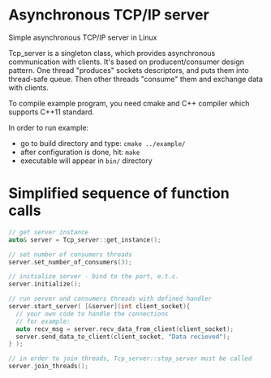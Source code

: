 # Asynchronous TCP/IP server
Simple asynchronous TCP/IP server in Linux

Tcp_server is a singleton class, which provides asynchronous communication with clients. It's based on producent/consumer design pattern. One thread "produces" sockets descriptors, and puts them into thread-safe queue. Then other threads "consume" them and exchange data with clients.

To compile example program, you need cmake and C++ compiler which supports C++11 standard.

In order to run example:
 - go to build directory and type: `cmake ../example/`
 - after configuration is done, hit: `make`
 - executable will appear in `bin/` directory

# Simplified sequence of function calls

```c++
// get server instance
auto& server = Tcp_server::get_instance();

// set number of consumers threads
server.set_number_of_consumers(3);

// initialize server - bind to the port, e.t.c.
server.initialize();

// run server and consumers threads with defined handler
server.start_server( [&server](int client_socket){
  // your own code to handle the connections
  // for example:
  auto recv_msg = server.recv_data_from_client(client_socket);
  server.send_data_to_client(client_socket, "Data recieved");
} );

// in order to join threads, Tcp_server::stop_server must be called
server.join_threads();
```

